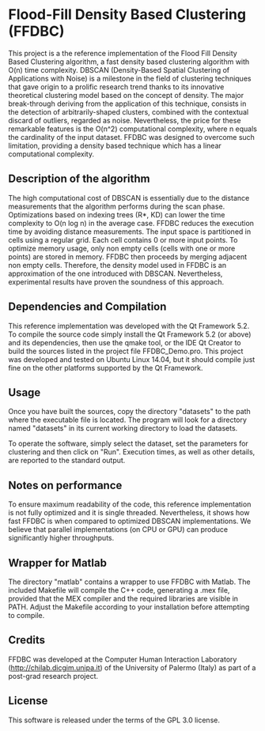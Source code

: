 # Flood-Fill Density Based Clustering (FFDBC)

This project is a the reference implementation of the Flood Fill Density Based Clustering algorithm,
a fast density based clustering algorithm with O(n) time complexity.
DBSCAN (Density-Based Spatial Clustering of Applications with Noise) is a milestone in the field
of clustering techniques that gave origin to a prolific research trend
thanks to its innovative theoretical clustering model based on the concept of density.
The major break-through deriving from the application of this technique, consists in
the detection of arbitrarily-shaped clusters, combined with the contextual discard of
outliers, regarded as noise.
Nevertheless, the price for these remarkable features is the O(n^2) computational
complexity, where n equals the cardinality of the input dataset.
FFDBC was designed to overcome such limitation, providing a density based technique which has a linear
computational complexity.

## Description of the algorithm

The high computational cost of DBSCAN is essentially due to the distance measurements that the algorithm
performs during the scan phase. Optimizations based on indexing trees (R*, KD) can lower the time complexity
to O(n log n) in the average case.
FFDBC reduces the execution time by avoiding distance measurements. The input space is partitioned in cells
using a regular grid. Each cell contains 0 or more input points. To optimize memory usage, only non empty cells
(cells with one or more points) are stored in memory. FFDBC then proceeds by merging adjacent non empty cells.
Therefore, the density model used in FFDBC is an approximation of the one introduced with DBSCAN.
Nevertheless, experimental results have proven the soundness of this approach.


## Dependencies and Compilation

This reference implementation was developed with the Qt Framework 5.2. To compile the source code
simply install the Qt Framework 5.2 (or above) and its dependencies, then use the qmake tool, or the
IDE Qt Creator to build the sources listed in the project file FFDBC_Demo.pro.
This project was developed and tested on Ubuntu Linux 14.04, but it should compile just fine on the other
platforms supported by the Qt Framework.

## Usage

Once you have built the sources, copy the directory "datasets" to the path where the executable file is located.
The program will look for a directory named "datasets" in its current working directory to load the datasets.

To operate the software, simply select the dataset, set the parameters for clustering and then click on "Run".
Execution times, as well as other details, are reported to the standard output.

## Notes on performance

To ensure maximum readability of the code, this reference implementation is not fully optimized and it is single threaded.
Nevertheless, it shows how fast FFDBC is when compared to optimized DBSCAN implementations.
We believe that parallel implementations (on CPU or GPU) can produce significantly higher throughputs.

## Wrapper for Matlab

The directory "matlab" contains a wrapper to use FFDBC with Matlab. The included Makefile will compile the C++ code, 
generating a .mex file, provided that the MEX compiler and the required libraries are visible in PATH. Adjust the Makefile
according to your installation before attempting to compile.

## Credits

FFDBC was developed at the Computer Human Interaction Laboratory (http://chilab.dicgim.unipa.it) of the
University of Palermo (Italy) as part of a post-grad research project.

## License

This software is released under the terms of the GPL 3.0 license.
